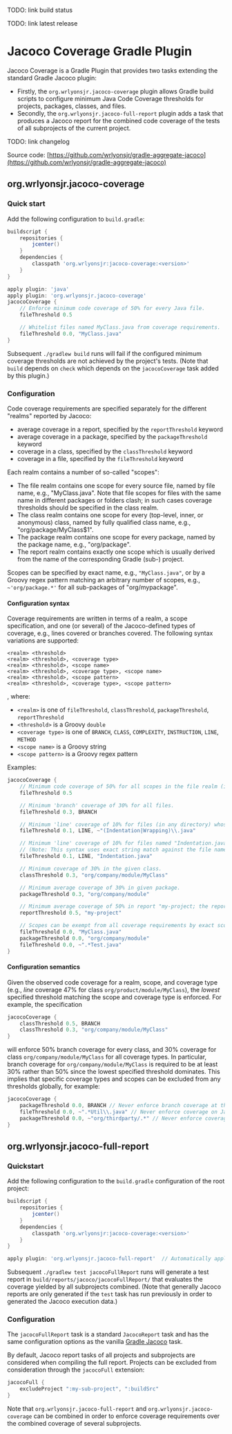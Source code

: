 TODO: link build status

TODO: link latest release

# Jacoco Coverage Gradle Plugin

Jacoco Coverage is a Gradle Plugin that provides two tasks extending the standard Gradle Jacoco plugin:
- Firstly, the `org.wrlyonsjr.jacoco-coverage` plugin allows Gradle build scripts to configure minimum Java Code Coverage
thresholds for projects, packages, classes, and files.
- Secondly, the `org.wrlyonsjr.jacoco-full-report` plugin adds a task that produces a Jacoco report for the combined code
coverage of the tests of all subprojects of the current project.

TODO: link changelog

Source code: [https://github.com/wrlyonsjr/gradle-aggregate-jacoco](https://github.com/wrlyonsjr/gradle-aggregate-jacoco)


## org.wrlyonsjr.jacoco-coverage

### Quick start

Add the following configuration to `build.gradle`:

```groovy
buildscript {
    repositories {
        jcenter()
    }
    dependencies {
        classpath 'org.wrlyonsjr:jacoco-coverage:<version>'
    }
}

apply plugin: 'java'
apply plugin: 'org.wrlyonsjr.jacoco-coverage'
jacocoCoverage {
    // Enforce minimum code coverage of 50% for every Java file.
    fileThreshold 0.5

    // Whitelist files named MyClass.java from coverage requirements.
    fileThreshold 0.0, "MyClass.java"
}
```

Subsequent `./gradlew build` runs will fail if the configured minimum coverage thresholds are not achieved by the
project's tests. (Note that `build` depends on `check` which depends on the `jacocoCoverage` task added by this plugin.)


### Configuration

Code coverage requirements are specified separately for the different "realms" reported by Jacoco:
- average coverage in a report, specified by the `reportThreshold` keyword
- average coverage in a package, specified by the `packageThreshold` keyword
- coverage in a class, specified by the `classThreshold` keyword
- coverage in a file, specified by the `fileThreshold` keyword

Each realm contains a number of so-called "scopes": 
- The file realm contains one scope for every source file, named by file name, e.g., "MyClass.java". Note that file
scopes for files with the same name in different packages or folders clash; in such cases coverage thresholds should be
specified in the class realm.
- The class realm contains one scope for every (top-level, inner, or anonymous) class, named by fully qualified class
name, e.g., "org/package/MyClass$1".
- The package realm contains one scope for every package, named by the package name, e.g., "org/package".
- The report realm contains exactly one scope which is usually derived from the name of the corresponding Gradle (sub-)
project.

Scopes can be specified by exact name, e.g., `"MyClass.java"`, or by a Groovy regex pattern matching an arbitrary number
of scopes, e.g., `~'org/package.*'` for all sub-packages of "org/mypackage".

#### Configuration syntax

Coverage requirements are written in terms of a realm, a scope specification, and one (or several) of the Jacoco-defined
types of coverage, e.g., lines covered or branches covered. The following syntax variations are supported:

    <realm> <threshold>
    <realm> <threshold>, <coverage type>
    <realm> <threshold>, <scope name>
    <realm> <threshold>, <coverage type>, <scope name>
    <realm> <threshold>, <scope pattern>
    <realm> <threshold>, <coverage type>, <scope pattern>

, where:
- `<realm>` is one of `fileThreshold`, `classThreshold`, `packageThreshold`, `reportThreshold`
- `<threshold>` is a Groovy `double`
- `<coverage type>` is one of `BRANCH`, `CLASS`, `COMPLEXITY`, `INSTRUCTION`, `LINE`, `METHOD`
- `<scope name>` is a Groovy string
- `<scope pattern>` is a Groovy regex pattern

Examples:
```groovy
jacocoCoverage {
    // Minimum code coverage of 50% for all scopes in the file realm (i.e., for all files) and for all coverage types.
    fileThreshold 0.5

    // Minimum 'branch' coverage of 30% for all files.
    fileThreshold 0.3, BRANCH

    // Minimum 'line' coverage of 10% for files (in any directory) whose name matches the given regular expression.
    fileThreshold 0.1, LINE, ~"(Indentation|Wrapping)\\.java"

    // Minimum 'line' coverage of 10% for files named "Indentation.java" (case-sensitive, in any directory).
    // (Note: This syntax uses exact string match against the file name while the regex syntax requires escaping.)
    fileThreshold 0.1, LINE, "Indentation.java"

    // Minimum coverage of 30% in the given class.
    classThreshold 0.3, "org/company/module/MyClass"

    // Minimum average coverage of 30% in given package.
    packageThreshold 0.3, "org/company/module"

    // Minimum average coverage of 50% in report "my-project; the report name is usually the Gradle project name.
    reportThreshold 0.5, "my-project" 

    // Scopes can be exempt from all coverage requirements by exact scope name or scope name pattern.
    fileThreshold 0.0, "MyClass.java"
    packageThreshold 0.0, "org/company/module"
    fileThreshold 0.0, ~".*Test.java"
}
```

#### Configuration semantics

Given the observed code coverage for a realm, scope, and coverage type (e.g., _line_ coverage 47% for class
`org/product/module/MyClass`), the *lowest* specified threshold matching the scope and coverage type is enforced. For
example, the specification

```groovy
jacocoCoverage {
    classThreshold 0.5, BRANCH
    classThreshold 0.3, "org/company/module/MyClass"
}
```

will enforce 50% branch coverage for every class, and 30% coverage for class `org/company/module/MyClass` for all
coverage types. In particular, branch coverage for `org/company/module/MyClass` is required to be at least 30% rather
than 50% since the lowest specified threshold dominates. This implies that specific coverage types and scopes can be
excluded from any thresholds globally, for example:

```groovy
jacocoCoverage {
    packageThreshold 0.0, BRANCH // Never enforce branch coverage at the package level
    fileThreshold 0.0, ~".*Util\\.java" // Never enforce coverage on Java files like XyzUtil.java
    packageThreshold 0.0, ~"org/thirdparty/.*" // Never enforce coverage on thirdparty package.
}
```


## org.wrlyonsjr.jacoco-full-report

### Quickstart

Add the following configuration to the `build.gradle` configuration of the root project:

```groovy
buildscript {
    repositories {
        jcenter()
    }
    dependencies {
        classpath 'org.wrlyonsjr:jacoco-coverage:<version>'
    }
}

apply plugin: 'org.wrlyonsjr.jacoco-full-report'  // Automatically applies the 'jacoco' plugin to this project.
```

Subsequent `./gradlew test jacocoFullReport` runs will generate a test report in `build/reports/jacoco/jacocoFullReport/`
that evaluates the coverage yielded by all subprojects combined. (Note that generally Jacoco reports are only generated
if the `test` task has run previously in order to generated the Jacoco execution data.)

### Configuration

The `jacocoFullReport` task is a standard `JacocoReport` task and has the same configuration options as the vanilla
[Gradle Jacoco](https://docs.gradle.org/current/userguide/jacoco_plugin.html) task.

By default, Jacoco report tasks of all projects and subprojects are considered when compiling the full report. Projects
can be excluded from consideration through the `jacocoFull` extension:

```groovy
jacocoFull {
    excludeProject ":my-sub-project", ":buildSrc"
}
```

Note that `org.wrlyonsjr.jacoco-full-report` and `org.wrlyonsjr.jacoco-coverage` can be combined in order to enforce
coverage requirements over the combined coverage of several subprojects.

